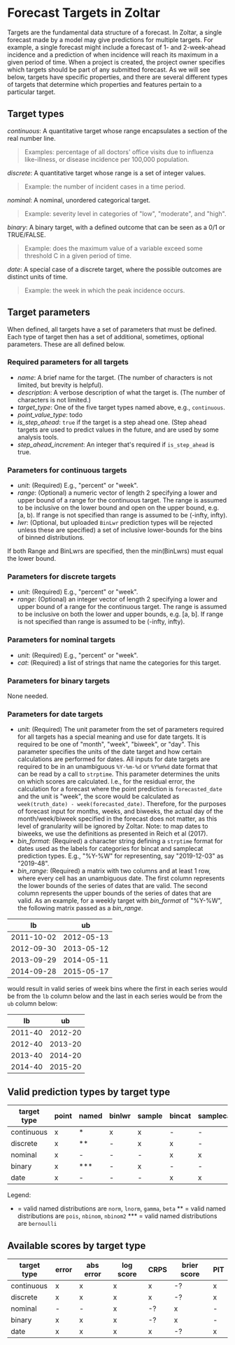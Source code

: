 # Forecast Targets in Zoltar

Targets are the fundamental data structure of a forecast. In Zoltar, a single forecast made by a model may give
predictions for multiple targets. For example, a single forecast might include a forecast of 1- and 2-week-ahead
incidence and a prediction of when incidence will reach its maximum in a given period of time. When a project is
created, the project owner specifies which targets should be part of any submitted forecast. As we will see below,
targets have specific properties, and there are several different types of targets that determine which properties and
features pertain to a particular target.

## Target types

*continuous*: A quantitative target whose range encapsulates a section of the real number line. 
> Examples: percentage of all doctors' office visits due to influenza like-illness, or disease incidence per 100,000 population.

*discrete*: A quantitative target whose range is a set of integer values. 
> Example: the number of incident cases in a time period.

*nominal*: A nominal, unordered categorical target. 
> Example: severity level in categories of "low", "moderate", and "high".

*binary*: A binary target, with a defined outcome that can be seen as a 0/1 or TRUE/FALSE. 
> Example: does the maximum value of a variable exceed some threshold C in a given period of time.

*date*: A special case of a discrete target, where the possible outcomes are distinct units of time. 
> Example: the week in which the peak incidence occurs.

## Target parameters

When defined, all targets have a set of parameters that must be defined. Each type of target then has a set of
additional, sometimes, optional parameters. These are all defined below.

### Required parameters for all targets

- *name*: A brief name for the target. (The number of characters is not limited, but brevity is helpful).
- *description*: A verbose description of what the target is. (The number of characters is not limited.)
- *target_type*: One of the five target types named above, e.g., `continuous`.
- *point_value_type*: todo
  <!-- NGR: [not sure what this is.
       MC: it's used to decide which PointPrediction.value field to use when loading data. recall that there are three
       types (two of which are null for any row): value_i, value_f, value_t. we discussed whether we can infer this from
       target_type:
         - continuous: float
         - discrete: int
         - nominal: text
         - binary: float
         - date: text, but maybe an int or other post-processed info (depends on how dates shake out)
  ] -->
- *is_step_ahead*: `true` if the target is a step ahead one. (Step ahead targets are used to predict values in the
  future, and are used by some analysis tools.
- *step_ahead_increment*: An integer that's required if `is_step_ahead` is true. <!-- MC: clarify how used --> 

### Parameters for continuous targets

- *unit*: (Required) E.g., "percent" or "week".
- *range*: (Optional) a numeric vector of length 2 specifying a lower and upper bound of a range for the continuous
  target. The range is assumed to be inclusive on the lower bound and open on the upper bound, e.g. [a, b). If range is
  not specified than range is assumed to be (-infty, infty).
- *lwr*: (Optional, but uploaded `BinLwr` prediction types will be rejected unless these are specified) a set of
  inclusive lower-bounds for the bins of binned distributions. <!-- NGR: is upper bound always specified as infinity?-->

If both Range and BinLwrs are specified, then the min(BinLwrs) must equal the lower bound.

### Parameters for discrete targets

- *unit*: (Required) E.g., "percent" or "week".
- *range*: (Optional) an integer vector of length 2 specifying a lower and upper bound of a range for the continuous
  target. The range is assumed to be inclusive on both the lower and upper bounds, e.g. [a, b]. If range is not
  specified than range is assumed to be (-infty, infty).

### Parameters for nominal targets

- *unit*: (Required) E.g., "percent" or "week".
- *cat*: (Required) a list of strings that name the categories for this target. 

### Parameters for binary targets

None needed.

### Parameters for date targets

- *unit*: (Required) The unit parameter from the set of parameters required for all targets has a special meaning and
  use for date targets. It is required to be one of "month", "week", "biweek", or "day". This parameter specifies the
  units of the date target and how certain calculations are performed for dates. All inputs for date targets are
  required to be in an unambiguous `%Y-%m-%d` or `%Y%m%d` date format that can be read by a call to `strptime`. This
  parameter determines the units on which scores are calculated. I.e., for the residual error, the calculation for a
  forecast where the point prediction is `forecasted_date` and the unit is "week", the score would be calculated as
  `week(truth_date) - week(forecasted_date)`. Therefore, for the purposes of forecast input for months, weeks, and
  biweeks, the actual day of the month/week/biweek specified in the forecast does not matter, as this level of
  granularity will be ignored by Zoltar. Note: to map dates to biweeks, we use the definitions as presented in Reich et
  al (2017).
- *bin_format*: (Required) a character string defining a `strptime` format for dates used as the labels for categories
  for bincat and samplecat prediction types. E.g., "%Y-%W" for representing, say "2019-12-03" as "2019-48".
- *bin_range*: (Required) a matrix <!--NGR: or some other representation--> with two columns and at least 1 row, where
  every cell has an unambiguous date. The first column represents the lower bounds of the series of dates that are
  valid. The second column represents the upper bounds of the series of dates that are valid. As an example, for a
  weekly target with *bin_format* of "%Y-%W", the following matrix passed as a *bin_range*.

 lb         | ub     
----------- | --------- 
 2011-10-02 | 2012-05-13 
 2012-09-30 | 2013-05-12 
 2013-09-29 | 2014-05-11 
 2014-09-28 | 2015-05-17 
 
would result in valid series of week bins where the first in each series would be from the `lb` column below and the
last in each series would be from the `ub` column below:

 lb      | ub     
-------- | --------- 
 2011-40 | 2012-20 
 2012-40 | 2013-20
 2013-40 | 2014-20
 2014-40 | 2015-20

## Valid prediction types by target type

target type | point     | named     | binlwr    | sample    | bincat    | samplecat 
----------- | --------- | --------- | --------- | --------- | --------- | --------- 
continuous  |    x      |    *      |    x      |    x      |    -      |    -      
discrete    |    x      |    **     |    -      |    x      |    x      |    -      
nominal     |    x      |    -      |    -      |    -      |    x      |    x      
binary      |    x      |    ***    |    -      |    x      |    -      |    -      
date        |    x      |    -      |    -      |    -      |    x      |    x      

Legend:
* = valid named distributions are `norm`, `lnorm`, `gamma`, `beta`
** = valid named distributions are `pois`, `nbinom`, `nbinom2`
*** = valid named distributions are `bernoulli`

## Available scores by target type

target type | error     | abs error | log score | CRPS      | brier score | PIT 
----------- | --------- | --------- | --------- | --------- | ----------- | ---------  
continuous  |    x      |    x      |    x      |    x      |    -?       |    x      
discrete    |    x      |    x      |    x      |    x      |    -?       |    x      
nominal     |    -      |    -      |    x      |    -?     |    x        |    -      
binary      |    x      |    x      |    x      |    -?     |    x        |    -      
date        |    x      |    x      |    x      |    x      |    -?       |    x      

